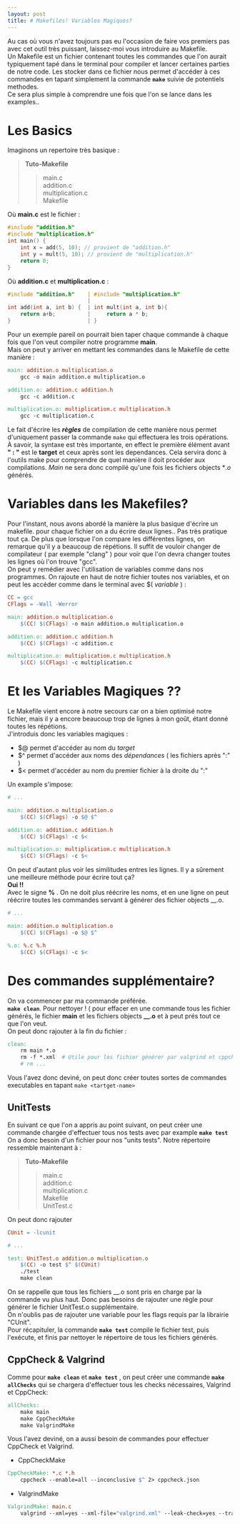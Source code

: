 ```yaml
---
layout: post
title: # Makefiles! Variables Magiques?
---
```


Au cas où vous n'avez toujours pas eu l'occasion de faire vos premiers pas avec cet outil très puissant, laissez-moi vous introduire au Makefile.<br>
Un Makefile est un fichier contenant toutes les commandes que l'on aurait typiquement tapé dans le terminal pour compiler et lancer certaines parties de notre code. Les stocker dans ce fichier nous permet d'accéder à ces commandes en tapant simplement la commande **`make`** suivie de potentiels methodes.<br>
Ce sera plus simple à comprendre une fois que l'on se lance dans les examples..
# Les Basics

Imaginons un repertoire très basique :

>**Tuto-Makefile**
>>main.c<br>
>>addition.c<br>
>>multiplication.c<br>
>>Makefile

Où **main.c** est le fichier :
```c
#include "addition.h"
#include "multiplication.h"
int main() {
    int x = add(5, 10); // provient de "addition.h"
    int y = mult(5, 10); // provient de "multiplication.h"
    return 0;
}
```
Où **addition.c** et **multiplication.c** :
```c
#include "addition.h"	 | #include "multiplication.h"
						 |
int add(int a, int b) {  | int mult(int a, int b){
    return a+b;			 |     return a * b;
}						 | }
```
Pour un exemple pareil on pourrait bien taper chaque commande à chaque fois que l'on veut compiler notre programme **main**. <br>
Mais on peut y arriver en mettant les commandes dans le Makefile de cette manière :
```makefile
main: addition.o multiplication.o
	gcc -o main addition.o multiplication.o

addition.o: addition.c addition.h
	gcc -c addition.c

multiplication.o: multiplication.c multiplication.h
	gcc -c multiplication.c
```
Le fait d'écrire les ***règles*** de compilation de cette manière nous permet d'uniquement passer la commande `make` qui effectuera les trois opérations. <br>
À savoir, la syntaxe est très importante, en effect le première élément avant **" : "** est le **target** et ceux après sont les dependances. Cela servira donc à l'outils make pour comprendre de quel manière il doit procéder aux compilations. *Main* ne sera donc compilé qu'une fois les fichiers objects **.o* générés.

# Variables dans les Makefiles?

Pour l'instant, nous avons abordé la manière la plus basique d'écrire un makefile. pour chaque fichier on a du écrire deux lignes.. Pas très pratique tout ça. De plus que lorsque l'on compare les différentes lignes, on remarque qu'il y a beaucoup de répétions. Il suffit de vouloir changer de compilateur ( par exemple "clang" ) pour voir que l'on devra changer toutes les lignes où l'on trouve "gcc".<br>
On peut y remédier avec l'utilisation de variables comme dans nos programmes. On rajoute en haut de notre fichier toutes nos variables, et on peut les accéder comme dans le terminal avec $( *variable* ) :
```makefile
CC = gcc
CFlags = -Wall -Werror

main: addition.o multiplication.o
	$(CC) $(CFlags) -o main addition.o multiplication.o

addition.o: addition.c addition.h
	$(CC) $(CFlags) -c addition.c

multiplication.o: multiplication.c multiplication.h
	$(CC) $(CFlags) -c multiplication.c
```
# Et les Variables Magiques ??
Le Makefile vient encore à notre secours car on a bien optimisé notre fichier, mais il y a encore beaucoup trop de lignes à mon goût, étant donné toutes les répétions.<br>
J'introduis donc les variables magiques :
* $@ permet d'accéder au nom du *target*
* $^ permet d'accéder aux noms des *dépendances* ( les fichiers après ":" )
* $< permet d'accéder au nom du premier fichier à la droite du ":"

Un example s'impose:
```makefile
# ...

main: addition.o multiplication.o
	$(CC) $(CFlags) -o $@ $^

addition.o: addition.c addition.h
	$(CC) $(CFlags) -c $<

multiplication.o: multiplication.c multiplication.h
	$(CC) $(CFlags) -c $<
```
On peut d'autant plus voir les similitudes entres les lignes. Il y a sûrement une meilleure méthode pour écrire tout ça?<br>
**Oui !!**<br>
Avec le signe **%** . On ne doit plus réécrire les noms, et en une ligne on peut réécrire toutes les commandes servant à générer des fichier objects __.o.
```makefile
# ...

main: addition.o multiplication.o
	$(CC) $(CFlags) -o $@ $^

%.o: %.c %.h
	$(CC) $(CFlags) -c $<
```
# Des commandes supplémentaire?

On va commencer par ma commande préférée. <br>
**`make clean`**. Pour nettoyer ! ( pour effacer en une commande tous les fichier générés, le fichier **main** et les fichiers objects **__.o** et à peut prés tout ce que l'on veut.<br>
On peut donc rajouter à la fin du fichier :
```makefile
clean:
	rm main *.o
	rm -f *.xml  # Utile pour les fichier générer par valgrind et cppcheck
	# rm ...
```

Vous l'avez donc deviné, on peut donc créer toutes sortes de commandes executables en tapant `make <tartget-name>`

## UnitTests

En suivant ce que l'on a appris au point suivant, on peut créer une commande chargée d'effectuer tous nos tests avec par example **`make test`**<br>
On a donc besoin d'un fichier pour nos "units tests".
Notre répertoire ressemble maintenant à :

>**Tuto-Makefile**
>>main.c<br>
>>addition.c<br>
>>multiplication.c<br>
>>Makefile<br>
>>UnitTest.c

On peut donc rajouter
```makefile
CUnit = -lcunit

# ...

test: UnitTest.o addition.o multiplication.o
	$(CC) -o test $^ $(CUnit)
	./test
	make clean
```
On se rappelle que tous les fichiers __.o sont pris en charge par la commande vu plus haut. Donc pas besoins de rajouter une règle pour générer le fichier UnitTest.o supplémentaire.<br>
On n'oublis pas de rajouter une variable pour les flags requis par la librairie "CUnit".<br>
Pour récapituler, la commande **`make test`** compile le fichier test, puis l'exécute, et finis par nettoyer le répertoire de tous les fichiers générés.

## CppCheck & Valgrind

Comme pour **`make clean`** et **`make test`** , on peut créer une commande **`make allChecks`**  qui se chargera d'effectuer tous les checks nécessaires, Valgrind et CppCheck:
```makefile
allChecks:
	make main
	make CppCheckMake
	make ValgrindMake
```

Vous l'avez deviné, on a aussi besoin de commandes pour effectuer CppCheck et Valgrind.
* CppCheckMake
```makefile
CppCheckMake: *.c *.h
	cppcheck --enable=all --inconclusive $^ 2> cppcheck.json
```
* ValgrindMake
```makefile
ValgrindMake: main.c
	valgrind --xml=yes --xml-file="valgrind.xml" --leak-check=yes --track-origins=yes ./main
```
